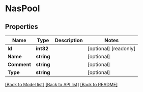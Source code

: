 # NasPool

## Properties

Name | Type | Description | Notes
------------ | ------------- | ------------- | -------------
**Id** | **int32** |  | [optional] [readonly] 
**Name** | **string** |  | [optional] 
**Comment** | **string** |  | [optional] 
**Type** | **string** |  | [optional] 

[[Back to Model list]](../README.md#documentation-for-models) [[Back to API list]](../README.md#documentation-for-api-endpoints) [[Back to README]](../README.md)


